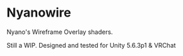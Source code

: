 # Nyanowire
Nyano's Wireframe Overlay shaders. 

Still a WIP. Designed and tested for Unity 5.6.3p1 & VRChat
